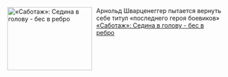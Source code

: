 <!--2025-03-20 10:15:15-->
<div class="yb">
  <div class="rss smaller1 kino_kino"><a href="https://www.kino-teatr.ru/kino/art/tv/3372/" title="«Саботаж»: Седина в голову - бес в ребро"><img src="https://www.kino-teatr.ru/art/2/7/3372/poster.jpg" width="196" height="147" align="left" hspace="5" style="margin: 0px 10px 0px 5px" alt="«Саботаж»: Седина в голову - бес в ребро"/></a>Арнольд Шварценеггер пытается вернуть себе титул «последнего героя боевиков» <br><a class="light" href="https://www.kino-teatr.ru/kino/art/tv/3372/">«Саботаж»: Седина в голову - бес в ребро</a></div>
</div>
